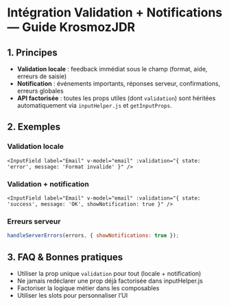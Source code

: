 # Intégration Validation + Notifications — Guide KrosmozJDR

## 1. Principes
- **Validation locale** : feedback immédiat sous le champ (format, aide, erreurs de saisie)
- **Notification** : événements importants, réponses serveur, confirmations, erreurs globales
- **API factorisée** : toutes les props utiles (dont `validation`) sont héritées automatiquement via `inputHelper.js` et `getInputProps`.

## 2. Exemples

### Validation locale
```vue
<InputField label="Email" v-model="email" :validation="{ state: 'error', message: 'Format invalide' }" />
```

### Validation + notification
```vue
<InputField label="Email" v-model="email" :validation="{ state: 'success', message: 'OK', showNotification: true }" />
```

### Erreurs serveur
```js
handleServerErrors(errors, { showNotifications: true });
```

## 3. FAQ & Bonnes pratiques
- Utiliser la prop unique `validation` pour tout (locale + notification)
- Ne jamais redéclarer une prop déjà factorisée dans inputHelper.js
- Factoriser la logique métier dans les composables
- Utiliser les slots pour personnaliser l’UI 
